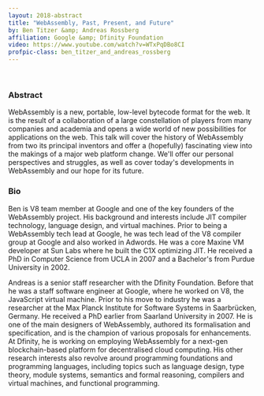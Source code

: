 ```yaml
---
layout: 2018-abstract
title: "WebAssembly, Past, Present, and Future"
by: Ben Titzer &amp; Andreas Rossberg
affiliation: Google &amp; Dfinity Foundation
video: https://www.youtube.com/watch?v=WTxPqDBo8CI
profpic-class: ben_titzer_and_andreas_rossberg
---
```


<br/>

### Abstract

WebAssembly is a new, portable, low-level bytecode format for the web. It is the result of a collaboration of a large constellation of players from many companies and academia and opens a wide world of new possibilities for applications on the web. This talk will cover the history of WebAssembly from two its principal inventors and offer a (hopefully) fascinating view into the makings of a major web platform change. We'll offer our personal perspectives and struggles, as well as cover today's developments in WebAssembly and our hope for its future.

### Bio

Ben is V8 team member at Google and one of the key founders of the WebAssembly project. His background and interests include JIT compiler technology, language design, and virtual machines. Prior to being a WebAssembly tech lead at Google, he was tech lead of the V8 compiler group at Google and also worked in Adwords. He was a core Maxine VM developer at Sun Labs where he built the C1X optimizing JIT. He received a PhD in Computer Science from UCLA in 2007 and a Bachelor's from Purdue University in 2002.

Andreas is a senior staff researcher with the Dfinity Foundation. Before that he was a staff software engineer at Google, where he worked on V8, the JavaScript virtual machine. Prior to his move to industry he was a researcher at the Max Planck Institute for Software Systems in Saarbrücken, Germany. He received a PhD earlier from Saarland University in 2007.
He is one of the main designers of WebAssembly, authored its formalisation and specification, and is the champion of various proposals for enhancements. At Dfinity, he is working on employing WebAssembly for a next-gen blockchain-based platform for decentralised cloud computing. His other research interests also revolve around programming foundations and programming languages, including topics such as language design, type theory, module systems, semantics and formal reasoning, compilers and virtual machines, and functional programming.

